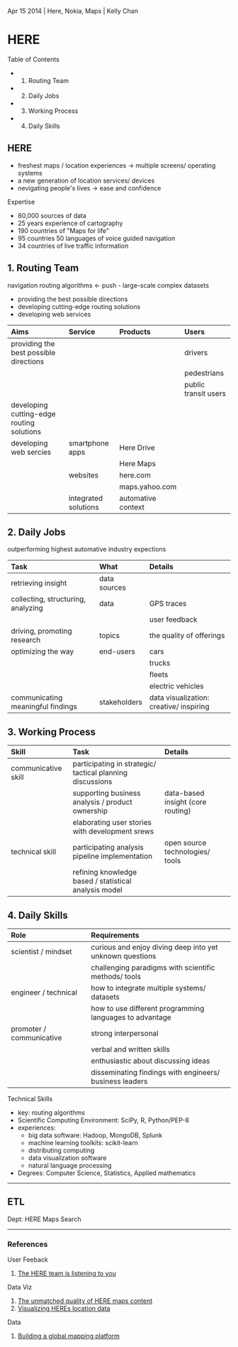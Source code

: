 Apr 15 2014 | Here, Nokia, Maps | Kelly Chan

# HERE

Table of Contents
- 1. Routing Team
- 2. Daily Jobs
- 3. Working Process
- 4. Daily Skills

## HERE

- freshest maps / location experiences -> multiple screens/ operating systems
- a new generation of location services/ devices
- nevigating people's lives -> ease and confidence

Expertise
- 80,000 sources of data
- 25 years experience of cartography
- 190 countries of "Maps for life"
- 95 countries 50 languages of voice guided navigation
- 34 countries of live traffic information


## 1. Routing Team

navigation routing algorithms <- push - large-scale complex datasets
- providing the best possible directions
- developing cutting-edge routing solutions
- developing web services

| Aims                                      | Service              | Products           | Users                |
|:------------------------------------------|:---------------------|:-------------------|:---------------------|
| providing the best possible directions    |                      |                    | drivers              |
|                                           |                      |                    | pedestrians          |
|                                           |                      |                    | public transit users |
| developing cutting-edge routing solutions |                      |                    |                      |
| developing web sercies                    | smartphone apps      | Here Drive         |                      |
|                                           |                      | Here Maps          |                      |
|                                           | websites             | here.com           |                      |
|                                           |                      | maps.yahoo.com     |                      |
|                                           | integrated solutions | automative context |                      |


## 2. Daily Jobs

outperforming highest automative industry expections

| Task                                      | What                 | Details                                 | 
|:------------------------------------------|:---------------------|:----------------------------------------|
| retrieving insight                        | data sources         |                                         |
| collecting, structuring, analyzing        | data                 | GPS traces                              |
|                                           |                      | user feedback                           |
| driving, promoting research               | topics               | the quality of offerings                |
| optimizing the way                        | end-users            | cars                                    |
|                                           |                      | trucks                                  |
|                                           |                      | fleets                                  |
|                                           |                      | electric vehicles                       |
| communicating meaningful findings         | stakeholders         | data visualization: creative/ inspiring |


## 3. Working Process

| Skill               | Task                                                      | Details                           |
|:--------------------|:----------------------------------------------------------|:----------------------------------|
| communicative skill | participating in strategic/ tactical planning discussions |                                   |
|                     | supporting business analysis / product ownership          | data-based insight (core routing) |
|                     | elaborating user stories with development srews           |                                   |
| technical skill     | participating analysis pipeline implementation            | open source technologies/ tools   |
|                     | refining knowledge based / statistical analysis model     |                                   |



## 4. Daily Skills

| Role                     | Requirements                                             | 
|:-------------------------|:---------------------------------------------------------|
| scientist / mindset      | curious and enjoy diving deep into yet unknown questions |
|                          | challenging paradigms with scientific methods/ tools     |
| engineer / technical     | how to integrate multiple systems/ datasets              |
|                          | how to use different programming languages to advantage  |
| promoter / communicative | strong interpersonal                                     |
|                          | verbal and written skills                                |
|                          | enthusiastic about discussing ideas                      | 
|                          | disseminating findings with engineers/ business leaders  | 

Technical Skills
- key: routing algorithms
- Scientific Computing Environment: SciPy, R, Python/PEP-8
- experiences:
    - big data software: Hadoop, MongoDB, Splunk
    - machine learning toolkits: scikit-learn
    - distributing computing
    - data visualization software
    - natural language processing
- Degrees: Computer Science, Statistics, Applied mathematics


---

## ETL

Dept: HERE Maps Search

---
### References
User Feeback  
1. [The HERE team is listening to you](http://360.here.com/2013/05/28/the-here-team-is-listening-to-you/)

Data Viz  
1. [The unmatched quality of HERE maps content](http://360.here.com/2013/03/27/the-unmatched-quality-of-here-maps-content/)  
2. [Visualizing HEREs location data](http://360.here.com/2013/06/05/visualizing-heres-location-data/)  

Data  
1. [Building a global mapping platform](http://360.here.com/2012/11/07/building-a-global-mapping-platform/)
